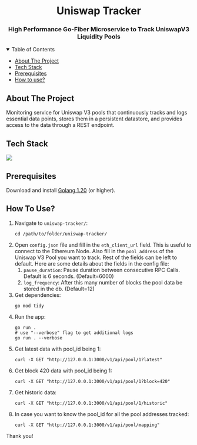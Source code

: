 <h1 align="center">Uniswap Tracker</h1>

<h3 align="center"> High Performance Go-Fiber Microservice to Track UniswapV3 Liquidity Pools</h3>

<!-- TABLE OF CONTENTS -->
<details open>
  <summary>Table of Contents</summary>
  <ul>
    <li><a href="#about-the-project">About The Project</a></li>
    <li><a href="#tech-stack">Tech Stack</a></li>
    <li><a href="#prerequisites">Prerequisites</a></li>
    <li><a href="#how-to-use">How to use?</a></li>
  </ul>
</details>

## About The Project

Monitoring service for Uniswap V3 pools that continuously tracks and logs essential data points, stores them in a persistent datastore, and provides access to the data through a REST endpoint.

## Tech Stack

[![](https://img.shields.io/badge/Built_with-Go-green?style=for-the-badge&logo=Go)](https://go.dev/)

## Prerequisites

Download and install [Golang 1.20](https://go.dev/doc/install) (or higher).

## How To Use?

1. Navigate to `uniswap-tracker/`:
   ``` 
   cd /path/to/folder/uniswap-tracker/
   ```
2. Open `config.json` file and fill in the `eth_client_url` field. This is useful to connect to the Ethereum Node. 
Also fill in the `pool_address` of the Uniswap V3 Pool you want to track. Rest of the fields can be left to default.
Here are some details about the fields in the config file:
   1. `pause_duration`: Pause duration between consecutive RPC Calls. Default is 6 seconds. (Default=6000)
   2. `log_frequency`: After this many number of blocks the pool data be stored in the db. (Default=12)
3. Get dependencies:
   ``` 
   go mod tidy
   ```
4. Run the app:
   ``` 
   go run . 
   # use "--verbose" flag to get additional logs
   go run . --verbose 
   ```
5. Get latest data with pool_id being 1:
    ```
    curl -X GET "http://127.0.0.1:3000/v1/api/pool/1?latest"
    ```
6. Get block 420 data with pool_id being 1:
    ```
    curl -X GET "http://127.0.0.1:3000/v1/api/pool/1?block=420"
    ```
7. Get historic data:
    ```
    curl -X GET "http://127.0.0.1:3000/v1/api/pool/1/historic"
    ```
8. In case you want to know the pool_id for all the pool addresses tracked:
    ```
    curl -X GET "http://127.0.0.1:3000/v1/api/pool/mapping"
    ```

Thank you!
